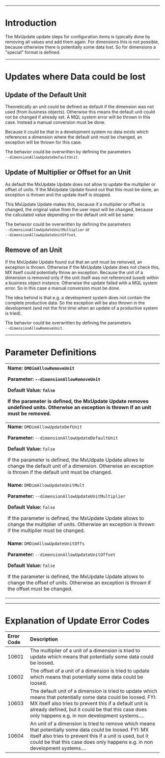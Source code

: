 


---


# Introduction #
The MxUpdate update steps for configuration items is typically done by removing all values and add them again. For dimensions this is not possible, because otherwise there is potentially some data lost. So for dimensions a "special" format is defined.


---


# Updates where Data could be lost #

## Update of the Default Unit ##
Theoretically an unit could be defined as default if the dimension was not used (from business objects). Otherwise this means the default unit could not be changed if already set. A MQL system error will be thrown in this case. Instead a manual conversion must be done.

Because it could be that in a development system no data exists which references a dimension where the default unit must be changed, an exception will be thrown for this case.

The behavior could be overwritten by defining the parameters `‑‑dimensionAllowUpdateDefaultUnit`.

## Update of Multiplier or Offset for an Unit ##
As default the MxUpdate Update does not allow to update the multiplier or offset of units. If the MxUpdate Update found out that this must be done, an exception is thrown and the update itself is stopped.

This MxUpdate Update makes this, because if a multiplier or offset is changed, the original value from the user input will be changed, because the calculated value depending on the default unit will be same.

The behavior could be overwritten by defining the parameters `‑‑dimensionAllowUpdateUnitMultiplier` or `‑‑dimensionAllowUpdateUnitOffset`.

## Remove of an Unit ##
If the MxUpdate Update found out that an unit must be removed, an exception is thrown. Otherwise if the MxUpdate Update does not check this, MX itself could potentially throw an exception. Because the unit of a dimension is removed only if the unit itself was not referenced (used) within a business object instance. Otherwise the update failed with a MQL system error. So in this case a manual conversion must be done.

The idea behind is that e.g. a development system does not contain the complete productive data. So the exception will be also thrown in the development (and not the first time when an update of a productive system is tried).

The behavior could be overwritten by defining the parameters `‑‑dimensionAllowRemoveUnit`.


---


# Parameter Definitions #
| **Name:** `DMDimAllowRemoveUnit`             <p><b>Parameter:</b> <code>‑‑dimensionAllowRemoveUnit</code></p>          <p><b>Default Value:</b> <code>false</code></p><p>If the parameter is defined, the MxUpdate Update removes undefined units. Otherwise an exception is thrown if an unit must be removed.</p> |
|:--------------------------------------------------------------------------------------------------------------------------------------------------------------------------------------------------------------------------------------------------------------------------------------------------------------------|
| **Name:** `DMDimAllowUpdateDefUnit`          <p><b>Parameter:</b> <code>‑‑dimensionAllowUpdateDefaultUnit</code></p>   <p><b>Default Value:</b> <code>false</code></p><p>If the parameter is defined, the MxUdpate Update allows to change the default unit of a dimension. Otherwise an exception is thrown if the default unit must be changed.</p> |
| **Name:** `DMDimAllowUpdateUnitMult`         <p><b>Parameter:</b> <code>‑‑dimensionAllowUpdateUnitMultiplier</code></p><p><b>Default Value:</b> <code>false</code></p><p>If the parameter is defined, the MxUpdate Update allows to change the multiplier of units. Otherwise an exception is thrown if the multiplier must be changed.</p> |
| **Name:** `DMDimAllowUpdateUnitOffs`         <p><b>Parameter:</b> <code>‑‑dimensionAllowUpdateUnitOffset</code></p>    <p><b>Default Value:</b> <code>false</code></p><p>If the parameter is defined, the MxUpdate Update allows to change the offset of units. Otherwise an exception is thrown if the offset must be changed.</p> |


---


# Explanation of Update Error Codes #
| **Error Code** | **Description** |
|:---------------|:----------------|
| 10601          | The multiplier of a unit of a dimension is tried to update which means that potentially some data could be loosed. |
| 10602          | The offset of a unit of a dimension is tried to update which means that potentially some data could be loosed. |
| 10603          | The default unit of a dimension is tried to update which means that potentially some data could be loosed. FYI: MX itself also tries to prevent this if a default unit is already defined, but it could be that this case does only happens e.g. in non development systems.... |
| 10604          | An unit of a dimension is tried to remove which means that potentially some data could be loosed. FYI: MX itself also tries to prevent this if a unit is used, but it could be that this case does only happens e.g. in non development systems.... |